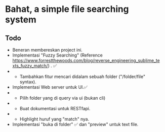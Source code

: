 # Bahat, a simple file searching system

## Todo

- Beneran membereskan project ini.
- Implementasi "Fuzzy Searching" (Reference https://www.forrestthewoods.com/blog/reverse_engineering_sublime_texts_fuzzy_match/) . ✅
- - Tambahkan fitur mencari didalam sebuah folder ("/folder/file" syntax).
- Implementasi Web server untuk UI.✅
- - Pilih folder yang di query via ui (bukan cli)
- - Buat dokumentasi untuk RESTfapi.
- - Highlight huruf yang "match" nya.
- Implementasi "buka di folder" ✅ dan "preview" untuk text file.
